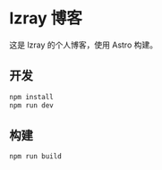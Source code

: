 # lzray 博客

这是 lzray 的个人博客，使用 Astro 构建。

## 开发

```bash
npm install
npm run dev
```

## 构建

```bash
npm run build
```

